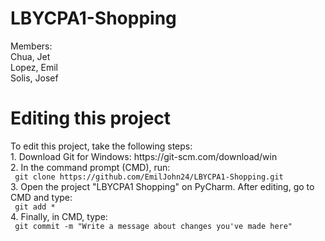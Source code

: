 # LBYCPA1-Shopping
Members: <br>
  Chua, Jet <br>
  Lopez, Emil <br>
  Solis, Josef <br>
 
<h1>Editing this project</h1>
  To edit this project, take the following steps: <br>
  1. Download Git for Windows: https://git-scm.com/download/win <br>
  2. In the command prompt (CMD), run: <br>
  <code> git clone https://github.com/EmilJohn24/LBYCPA1-Shopping.git  </code>
  <br>
  3. Open the project "LBYCPA1 Shopping" on PyCharm. After editing, go to CMD and type:
  <br>
  <code> git add * </code> <br>
  4. Finally, in CMD, type: <br>
  <code> git commit -m "Write a message about changes you've made here" </code>
  
  
